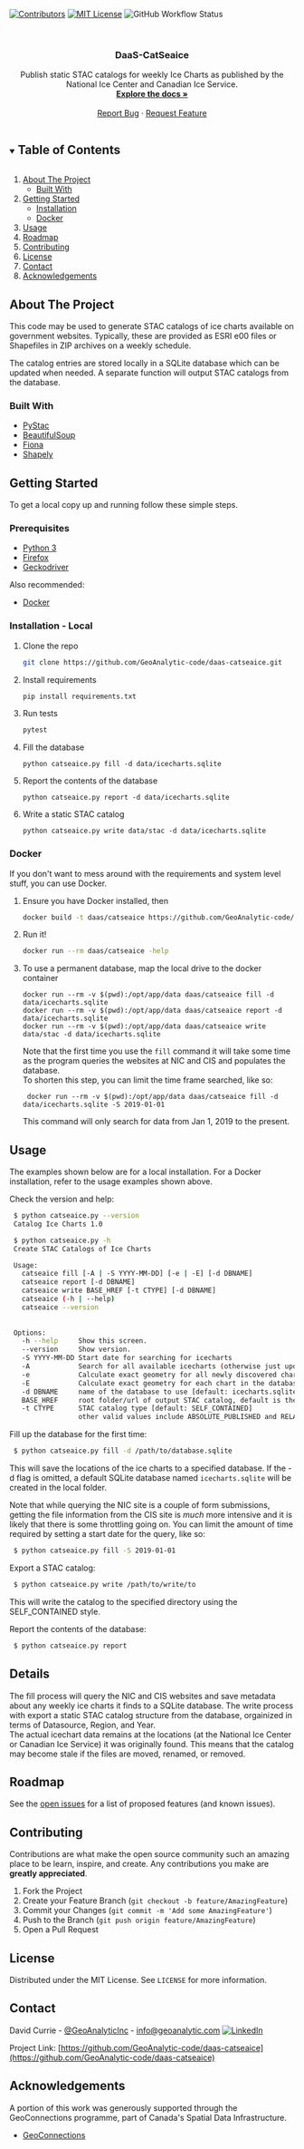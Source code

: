 <!-- PROJECT SHIELDS -->
<!--
*** I'm using markdown "reference style" links for readability.
*** Reference links are enclosed in brackets [ ] instead of parentheses ( ).
*** See the bottom of this document for the declaration of the reference variables
*** for contributors-url, forks-url, etc. This is an optional, concise syntax you may use.
*** https://www.markdownguide.org/basic-syntax/#reference-style-links
-->
[![Contributors][contributors-shield]][contributors-url]
[![MIT License][license-shield]][license-url]
![GitHub Workflow Status][workflow-shield]




<br />
<p align="center">

  <h3 align="center">DaaS-CatSeaice</h3>

  <p align="center">
    Publish static STAC catalogs for weekly Ice Charts as published by the National Ice Center and Canadian Ice Service.
    <br />
    <a href="https://github.com/GeoAnalytic-code/daas-catseaice"><strong>Explore the docs »</strong></a>
    <br />
    <br />
    <a href="https://github.com/GeoAnalytic-code/daas-catseaice/issues">Report Bug</a>
    ·
    <a href="https://github.com/GeoAnalytic-code/daas-catseaice/issues">Request Feature</a>
  </p>
</p>



<!-- TABLE OF CONTENTS -->
<details open="open">
  <summary><h2 style="display: inline-block">Table of Contents</h2></summary>
  <ol>
    <li>
      <a href="#about-the-project">About The Project</a>
      <ul>
        <li><a href="#built-with">Built With</a></li>
      </ul>
    </li>
    <li>
      <a href="#getting-started">Getting Started</a>
      <ul>
        <li><a href="#installation">Installation</a></li>
        <li><a href="#docker">Docker</a></li>
      </ul>
    </li>
    <li><a href="#usage">Usage</a></li>
    <li><a href="#roadmap">Roadmap</a></li>
    <li><a href="#contributing">Contributing</a></li>
    <li><a href="#license">License</a></li>
    <li><a href="#contact">Contact</a></li>
    <li><a href="#acknowledgements">Acknowledgements</a></li>
  </ol>
</details>



<!-- ABOUT THE PROJECT -->
## About The Project
This code may be used to generate STAC catalogs of ice charts available on government websites.  Typically, these are provided as ESRI e00 files or Shapefiles in ZIP archives on a weekly schedule.

The catalog entries are stored locally in a SQLite database which can be updated when needed.  A separate function will output STAC catalogs from the database.
### Built With

* [PyStac](https://github.com/stac-utils/pystac)
* [BeautifulSoup](https://www.crummy.com/software/BeautifulSoup/)
* [Fiona](https://github.com/Toblerity/Fiona)
* [Shapely](https://github.com/Toblerity/Shapely)



<!-- GETTING STARTED -->
## Getting Started

To get a local copy up and running follow these simple steps.

### Prerequisites
* [Python 3](https://www.python.org/downloads/)
* [Firefox](https://www.mozilla.org/)
* [Geckodriver](https://github.com/mozilla/geckodriver/releases)

Also recommended:
* [Docker](https://www.docker.com/)

### Installation - Local

1. Clone the repo
   ```sh
   git clone https://github.com/GeoAnalytic-code/daas-catseaice.git
   ```
2. Install requirements
   ```sh
   pip install requirements.txt
   ```   
3. Run tests
   ```sh
   pytest
   ```
4. Fill the database
    ```shell script
    python catseaice.py fill -d data/icecharts.sqlite
   ```
5. Report the contents of the database
    ```shell script
    python catseaice.py report -d data/icecharts.sqlite
   ```
6. Write a static STAC catalog
    ```shell script
    python catseaice.py write data/stac -d data/icecharts.sqlite
   ```   

### Docker
If you don't want to mess around with the requirements and system level stuff, you can use Docker.

1. Ensure you have Docker installed, then
   ```sh
   docker build -t daas/catseaice https://github.com/GeoAnalytic-code/daas-catseaice.git
   ```

2. Run it!
   ```sh
   docker run --rm daas/catseaice -help
   ```

3. To use a permanent database, map the local drive to the docker container
    ```shell script
    docker run --rm -v $(pwd):/opt/app/data daas/catseaice fill -d data/icecharts.sqlite
    docker run --rm -v $(pwd):/opt/app/data daas/catseaice report -d data/icecharts.sqlite
    docker run --rm -v $(pwd):/opt/app/data daas/catseaice write data/stac -d data/icecharts.sqlite  
    ```
   Note that the first time you use the ```fill``` command it will take some time as the program queries the websites at NIC and CIS and populates the database.  
   To shorten this step, you can limit the time frame searched, like so:
   ```shell script
    docker run --rm -v $(pwd):/opt/app/data daas/catseaice fill -d data/icecharts.sqlite -S 2019-01-01
   ``` 
    This command will only search for data from Jan 1, 2019 to the present.
    
<!-- USAGE EXAMPLES -->
## Usage
The examples shown below are for a local installation.  For a Docker installation, refer to the usage examples shown above.

Check the version and help:
   ```sh
    $ python catseaice.py --version
    Catalog Ice Charts 1.0

    $ python catseaice.py -h
    Create STAC Catalogs of Ice Charts

    Usage:
      catseaice fill [-A | -S YYYY-MM-DD] [-e | -E] [-d DBNAME]
      catseaice report [-d DBNAME]
      catseaice write BASE_HREF [-t CTYPE] [-d DBNAME]
      catseaice (-h | --help)
      catseaice --version
    
    
    Options:
      -h --help     Show this screen.
      --version     Show version.
      -S YYYY-MM-DD Start date for searching for icecharts
      -A            Search for all available icecharts (otherwise just update the database)
      -e            Calculate exact geometry for all newly discovered charts  (not usually required)
      -E            Calculate exact geometry for each chart in the database (not usually required)
      -d DBNAME     name of the database to use [default: icecharts.sqlite]
      BASE_HREF     root folder/url of output STAC catalog, default is the current directory [default: ...]
      -t CTYPE      STAC catalog type [default: SELF_CONTAINED]
                    other valid values include ABSOLUTE_PUBLISHED and RELATIVE_PUBLISHED

   ```

Fill up the database for the first time:    
   ```sh
    $ python catseaice.py fill -d /path/to/database.sqlite
   ```
This will save the locations of the ice charts to a specified database.  If the -d flag is omitted, a default SQLite database named ```icecharts.sqlite``` will be created in the local folder.

Note that while querying the NIC site is a couple of form submissions, getting the file information from the CIS site is _much_ more intensive and it is likely that there is some throttling going on. 
You can limit the amount of time required by setting a start date for the query, like so:
   ```sh
    $ python catseaice.py fill -S 2019-01-01
   ```

Export a STAC catalog:
   ```sh
    $ python catseaice.py write /path/to/write/to
   ```
   This will write the catalog to the specified directory using the SELF_CONTAINED style.

Report the contents of the database:
   ```sh
    $ python catseaice.py report
   ```

## Details
The fill process will query the NIC and CIS websites and save metadata about any weekly ice charts it finds to a SQLite database.
The write process with export a static STAC catalog structure from the database, orgainized in terms of Datasource, Region, and Year.  
The actual icechart data remains at the locations (at the National Ice Center or Canadian Ice Service) it was originally found.  This 
means that the catalog may become stale if the files are moved, renamed, or removed.  


<!-- ROADMAP -->
## Roadmap

See the [open issues](https://github.com/GeoAnalytic-code/daas-catseaice/issues) for a list of proposed features (and known issues).



<!-- CONTRIBUTING -->
## Contributing

Contributions are what make the open source community such an amazing place to be learn, inspire, and create. Any contributions you make are **greatly appreciated**.

1. Fork the Project
2. Create your Feature Branch (`git checkout -b feature/AmazingFeature`)
3. Commit your Changes (`git commit -m 'Add some AmazingFeature'`)
4. Push to the Branch (`git push origin feature/AmazingFeature`)
5. Open a Pull Request



<!-- LICENSE -->
## License

Distributed under the MIT License. See `LICENSE` for more information.



<!-- CONTACT -->
## Contact

David Currie - [@GeoAnalyticInc](https://twitter.com/GeoAnalyticInc) - info@geoanalytic.com  [![LinkedIn][linkedin-shield]][linkedin-url]

Project Link: [https://github.com/GeoAnalytic-code/daas-catseaice](https://github.com/GeoAnalytic-code/daas-catseaice)



<!-- ACKNOWLEDGEMENTS -->
## Acknowledgements
A portion of this work was generously supported through the GeoConnections programme, part of Canada's Spatial Data Infrastructure. 
* [GeoConnections](https://www.nrcan.gc.ca/science-data/science-research/earth-sciences/geomatics/canadas-spatial-data-infrastructure/10783)






<!-- MARKDOWN LINKS & IMAGES -->
<!-- https://www.markdownguide.org/basic-syntax/#reference-style-links -->
[contributors-shield]: https://img.shields.io/github/contributors/GeoAnalytic-code/daas-catseaice.svg?style=plastic
[contributors-url]: https://github.com/GeoAnalytic-code/daas-catseaice/graphs/contributors
[forks-shield]: https://img.shields.io/github/forks/GeoAnalytic-code/daas-catseaice.svg?style=plastic
[forks-url]: https://github.com/GeoAnalytic-code/daas-catseaice/network/members
[stars-shield]: https://img.shields.io/github/stars/GeoAnalytic-code/daas-catseaice.svg?style=plastic
[stars-url]: https://github.com/GeoAnalytic-code/daas-catseaice/stargazers
[issues-shield]: https://img.shields.io/github/issues/GeoAnalytic-code/daas-catseaice.svg?style=plastic
[issues-url]: https://github.com/GeoAnalytic-code/daas-catseaice/issues
[python-shield]: https://img.shields.io/pypi/pyversions/pystac?style=plastic
[license-shield]: https://img.shields.io/github/license/Geoanalytic-code/daas-catseaice?style=plastic
[license-url]: https://github.com/GeoAnalytic-code/daas-catseaice/blob/master/LICENSE
[linkedin-shield]: https://img.shields.io/badge/-LinkedIn-black.svg?style=plastic&logo=linkedin&colorB=555
[linkedin-url]: https://www.linkedin.com/in/david-currie-4a129920/
[workflow-shield]: https://img.shields.io/github/workflow/status/geoanalytic-code/daas-catseaice/Python%20application
